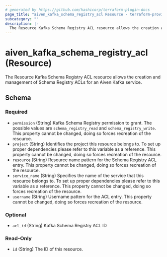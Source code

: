 ```yaml
---
# generated by https://github.com/hashicorp/terraform-plugin-docs
page_title: "aiven_kafka_schema_registry_acl Resource - terraform-provider-aiven"
subcategory: ""
description: |-
  The Resource Kafka Schema Registry ACL resource allows the creation and management of Schema Registry ACLs for an Aiven Kafka service.
---
```


# aiven_kafka_schema_registry_acl (Resource)

The Resource Kafka Schema Registry ACL resource allows the creation and management of Schema Registry ACLs for an Aiven Kafka service.



<!-- schema generated by tfplugindocs -->
## Schema

### Required

- `permission` (String) Kafka Schema Registry permission to grant. The possible values are `schema_registry_read` and `schema_registry_write`. This property cannot be changed, doing so forces recreation of the resource.
- `project` (String) Identifies the project this resource belongs to. To set up proper dependencies please refer to this variable as a reference. This property cannot be changed, doing so forces recreation of the resource.
- `resource` (String) Resource name pattern for the Schema Registry ACL entry. This property cannot be changed, doing so forces recreation of the resource.
- `service_name` (String) Specifies the name of the service that this resource belongs to. To set up proper dependencies please refer to this variable as a reference. This property cannot be changed, doing so forces recreation of the resource.
- `username` (String) Username pattern for the ACL entry. This property cannot be changed, doing so forces recreation of the resource.

### Optional

- `acl_id` (String) Kafka Schema Registry ACL ID

### Read-Only

- `id` (String) The ID of this resource.


